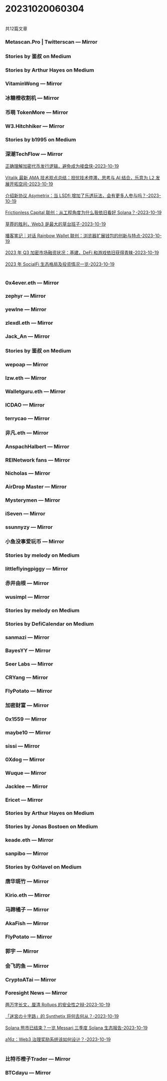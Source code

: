 <h1>20231020060304</h1><br/>共12篇文章


###  Metascan.Pro | Twitterscan — Mirror











###  Stories by 鉴叔 on Medium









###  Stories by Arthur Hayes on Medium









###  VitaminWong — Mirror







###  冰糖橙收割机 — Mirror









###  币萌 TokenMore — Mirror











###  W3.Hitchhiker — Mirror











###  Stories by b1995 on Medium







###  深潮TechFlow — Mirror

<a target=_blank rel=nofollow href="https://mirror.xyz/0x0E58bB9795a9D0F065e3a8Cc2aed2A63D6977d8A/uI3f6o5pOGaCwRXgrkxc9vFj3GDwNR3HPk6exblCqNo" >正确理解加密代币发行逻辑，避免成为接盘侠-2023-10-19</a><br/><br/><a target=_blank rel=nofollow href="https://mirror.xyz/0x0E58bB9795a9D0F065e3a8Cc2aed2A63D6977d8A/9JKMOIPBIBNLRS5zHQtRghyu5ePDs7KEsa0g8t_86tM" >Vitalik 最新 AMA 技术观点总结：担忧技术停滞，思考与 AI 结合，乐意为 L2 发展开拓空间-2023-10-19</a><br/><br/><a target=_blank rel=nofollow href="https://mirror.xyz/0x0E58bB9795a9D0F065e3a8Cc2aed2A63D6977d8A/_8aM_zbDfTy5WkSioERcNkArMuPdT-conjG2nFRWyy4" >介绍新协议 Asymetrix：当 LSDfi 增加了乐透玩法，会有更多人参与吗？-2023-10-19</a><br/><br/><a target=_blank rel=nofollow href="https://mirror.xyz/0x0E58bB9795a9D0F065e3a8Cc2aed2A63D6977d8A/fGyrjgOLyRk90gy2_pH_6PA-IpvUVrKz7n5s5FzmvPE" >Frictionless Capital 联创：从工程角度为什么我依旧看好 Solana？-2023-10-19</a><br/><br/><a target=_blank rel=nofollow href="https://mirror.xyz/0x0E58bB9795a9D0F065e3a8Cc2aed2A63D6977d8A/zspbTB5LWnrhsJ_VusQoxM9TkWFU9UFGs7QlhKGMBoE" >草莽的胜利，Web3 是最大的草台班子-2023-10-19</a><br/><br/><a target=_blank rel=nofollow href="https://mirror.xyz/0x0E58bB9795a9D0F065e3a8Cc2aed2A63D6977d8A/_hCyqEv8UfJCB4dF509nUnkq917qynNEARrBxt40UJE" >播客笔记｜对话 Rainbow Wallet 联创：浏览器扩展钱包的创新与特点-2023-10-19</a><br/><br/><a target=_blank rel=nofollow href="https://mirror.xyz/0x0E58bB9795a9D0F065e3a8Cc2aed2A63D6977d8A/RAIxGG8y63KNIe5cmzOadda4B3ndRlL3YpSnXRCiSQw" >2023 年 Q3 加密市场融资状况：基建，DeFi 和游戏依旧获得青睐-2023-10-19</a><br/><br/><a target=_blank rel=nofollow href="https://mirror.xyz/0x0E58bB9795a9D0F065e3a8Cc2aed2A63D6977d8A/WAKaIBkPawGJBNNUSEhfKQOdxzi662aIyFriYwQ4rUI" >2023 年 SocialFi 生态格局及投资情况一览-2023-10-19</a><br/><br/>







###  0x4ever.eth — Mirror











###  zephyr — Mirror







###  yewlne — Mirror













###  zlexdl.eth — Mirror







###  Jack_An — Mirror









###  Stories by 鉴叔 on Medium













###  wepoap — Mirror









###  lzw.eth — Mirror









###  Walletguru.eth — Mirror







###  ICDAO — Mirror







###  terrycao — Mirror













###  非凡.eth — Mirror













###  AnspachHalbert — Mirror













###  REINetwork fans — Mirror







###  Nicholas — Mirror

















###  AirDrop Master — Mirror









###  Mysterymen — Mirror











###  iSeven — Mirror









###  ssunnyzy — Mirror











###  小鱼没事爱玩币 — Mirror







###  Stories by melody on Medium









###  littleflyingpiggy — Mirror







###  赤井由根 — Mirror













###  wusimpl — Mirror









###  Stories by melody on Medium







###  Stories by DefiCalendar on Medium







###  sanmazi — Mirror

















###  BayesYY — Mirror







###  Seer Labs — Mirror















###  CRYang — Mirror









###  FlyPotato — Mirror













###  加密财富 — Mirror







###  0x1559 — Mirror



















###  maybe10 — Mirror













###  sissi — Mirror







###  0Xdog — Mirror













###  Wuque — Mirror













###  Jacklee — Mirror







###  Ericet — Mirror









###  Stories by Arthur Hayes on Medium









###  Stories by Jonas Bostoen on Medium







###  keade.eth — Mirror







###  sanpibo — Mirror







###  Stories by 0xHavel on Medium











###  唐华斑竹 — Mirror













###  Kirio.eth — Mirror











###  马蹄橘子 — Mirror













###  AkaFish — Mirror









###  FlyPotato — Mirror













###  郭宇 — Mirror







###  会飞的鱼 — Mirror













###  CryptoATai — Mirror









###  Foresight News — Mirror

<a target=_blank rel=nofollow href="https://mirror.xyz/foresightnews.eth/QmB1wAt95kExlJQGzFxieSGh3F9Vfk5towXcfQxmbOY" >两万字长文，厘清 Rollups 的安全性之辩-2023-10-19</a><br/><br/><a target=_blank rel=nofollow href="https://mirror.xyz/foresightnews.eth/bndrsWTiUzL1p-9i9_ffvRq49IguIdl8jqO70-xj3jk" >「迷宮の十字路」的 Synthetix 将何去何从？-2023-10-19</a><br/><br/><a target=_blank rel=nofollow href="https://mirror.xyz/foresightnews.eth/ToWFBTo6o-wnjJdDhK2NOKU8PMYgkVGmy88QZL8zFEQ" >Solana 熊市已结束？一览 Messari 三季度 Solana 生态报告-2023-10-19</a><br/><br/><a target=_blank rel=nofollow href="https://mirror.xyz/foresightnews.eth/q8qDuyE6jys3IPwfZS42a3uGNMdhqFvKFf3D1pJbglI" >a16z：Web3 治理奖励系统该如何设计？-2023-10-19</a><br/><br/>





###  比特币橙子Trader — Mirror













###  BTCdayu — Mirror





